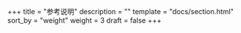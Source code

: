 +++
title = "参考说明"
description = ""
template = "docs/section.html"
sort_by = "weight"
weight = 3
draft = false
+++

